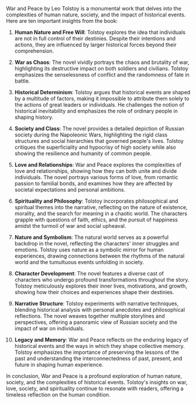 War and Peace by Leo Tolstoy is a monumental work that delves into the complexities of human nature, society, and the impact of historical events. Here are ten important insights from the book:

1. **Human Nature and Free Will**: Tolstoy explores the idea that individuals are not in full control of their destinies. Despite their intentions and actions, they are influenced by larger historical forces beyond their comprehension.

2. **War as Chaos**: The novel vividly portrays the chaos and brutality of war, highlighting its destructive impact on both soldiers and civilians. Tolstoy emphasizes the senselessness of conflict and the randomness of fate in battle.

3. **Historical Determinism**: Tolstoy argues that historical events are shaped by a multitude of factors, making it impossible to attribute them solely to the actions of great leaders or individuals. He challenges the notion of historical inevitability and emphasizes the role of ordinary people in shaping history.

4. **Society and Class**: The novel provides a detailed depiction of Russian society during the Napoleonic Wars, highlighting the rigid class structures and social hierarchies that governed people's lives. Tolstoy critiques the superficiality and hypocrisy of high society while also showing the resilience and humanity of common people.

5. **Love and Relationships**: War and Peace explores the complexities of love and relationships, showing how they can both unite and divide individuals. The novel portrays various forms of love, from romantic passion to familial bonds, and examines how they are affected by societal expectations and personal ambitions.

6. **Spirituality and Philosophy**: Tolstoy incorporates philosophical and spiritual themes into the narrative, reflecting on the nature of existence, morality, and the search for meaning in a chaotic world. The characters grapple with questions of faith, ethics, and the pursuit of happiness amidst the turmoil of war and social upheaval.

7. **Nature and Symbolism**: The natural world serves as a powerful backdrop in the novel, reflecting the characters' inner struggles and emotions. Tolstoy uses nature as a symbolic mirror for human experiences, drawing connections between the rhythms of the natural world and the tumultuous events unfolding in society.

8. **Character Development**: The novel features a diverse cast of characters who undergo profound transformations throughout the story. Tolstoy meticulously explores their inner lives, motivations, and growth, showing how their choices and experiences shape their destinies.

9. **Narrative Structure**: Tolstoy experiments with narrative techniques, blending historical analysis with personal anecdotes and philosophical reflections. The novel weaves together multiple storylines and perspectives, offering a panoramic view of Russian society and the impact of war on individuals.

10. **Legacy and Memory**: War and Peace reflects on the enduring legacy of historical events and the ways in which they shape collective memory. Tolstoy emphasizes the importance of preserving the lessons of the past and understanding the interconnectedness of past, present, and future in shaping human experience.

In conclusion, War and Peace is a profound exploration of human nature, society, and the complexities of historical events. Tolstoy's insights on war, love, society, and spirituality continue to resonate with readers, offering a timeless reflection on the human condition.